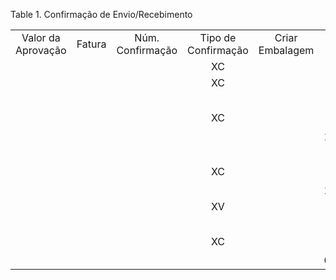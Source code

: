 <div id="d419307e1" class="table">

<div class="table-title">

Table 1. Confirmação de
Envio/Recebimento

</div>

<div class="table-contents">

|                    |        |                  |                     |                 |                                               |                   |                     |                     |          |           |            |                                  |                     |                |            |                 |
| :----------------: | :----: | :--------------: | :-----------------: | :-------------: | :-------------------------------------------: | :---------------: | :-----------------: | :-----------------: | :------: | :-------: | :--------: | :------------------------------: | :-----------------: | :------------: | :--------: | :-------------: |
| Valor da Aprovação | Fatura | Núm. Confirmação | Tipo de Confirmação | Criar Embalagem |                   Descrição                   | Ação do Documento | Estado do Documento | Número do Documento | Aprovado | Cancelado | Em Disputa | Confirmação de Envio/Recebimento | Remessa/Recebimento | Estoque Físico | Processado | Processar Agora |
|                    |        |                  |         XC          |                 |                                               |        CO         |         DR          |      10000000       |  false   |   false   |   false    |               100                |         108         |                |   false    |      false      |
|                    |        |                  |         XC          |                 |                                               |        CO         |         DR          |       1000000       |  false   |   false   |   false    |             5000000              |       5000210       |                |   false    |      false      |
|                    |        |                  |         XC          |                 | SuperUser: Aprovado - 2018-02-12 14:27:21.782 |        CL         |         CO          |       1000001       |   true   |   false   |   false    |             5000001              |       5000270       |                |    true    |      false      |
|                    |        |                  |         XC          |                 | SuperUser: Aprovado - 2018-02-15 10:39:58.555 |        \--        |         CL          |       1000002       |   true   |   false   |   false    |             5000002              |       5000308       |                |    true    |      false      |
|                    |        |                  |         XV          |                 |                                               |        CO         |         DR          |       1000003       |  false   |   false   |   false    |             5000003              |       5000334       |                |   false    |      false      |
|                    |        |                  |         XC          |                 | SuperUser: Aprovado - 2018-03-05 09:56:40.322 |        \--        |         CL          |       1000004       |   true   |   false   |   false    |             5000004              |       5000355       |                |    true    |      false      |

</div>

</div>
